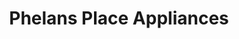 ---
title: "Phelans Place Appliances"
url: /sebringville/phelans-place-appliances/
shop: appliance
---